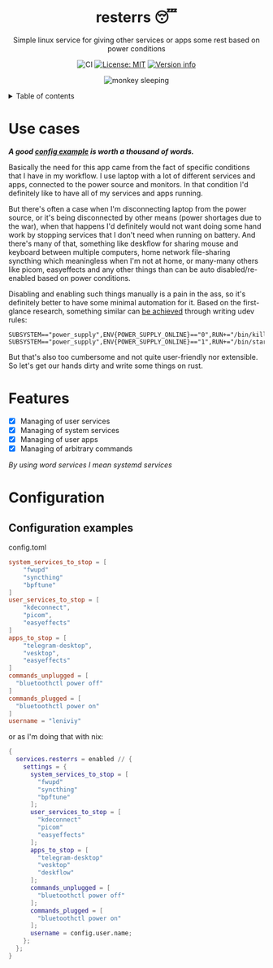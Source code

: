 <h1 align="center">resterrs 😴</h1>
<p align="center">Simple linux service for giving other services or apps some rest based on power conditions</p>

<div align="center">

![CI](https://github.com/Lenivaya/qrrs/workflows/CI/badge.svg)
[![License: MIT](https://img.shields.io/badge/License-MIT-blue.svg)](./LICENSE)
<a href="https://crates.io/crates/qrrs"><img src="https://img.shields.io/crates/v/qrrs.svg?colorB=319e8c" alt="Version info"></a><br>

![monkey sleeping](https://github.com/user-attachments/assets/0c984728-94f4-481a-832d-68514cf530d1)

</div>

<details>
<summary>Table of contents</summary>

- [Use cases][#use-cases]
- [Features](#features)
- [Usage](#usage)
- [Configuration](#configuration)
- [License](#license)

</details>

# Use cases

**_A good [config example](#configuration-example) is worth a thousand of words._**

Basically the need for this app came from the fact of specific conditions that I have in my workflow. I use laptop with a lot of different services and apps, connected to the power source and monitors. In that condition I'd definitely like to have all of my services and apps running.

But there's often a case when I'm disconnecting laptop from the power source, or it's being disconnected by other means (power shortages due to the war), when that happens I'd definitely would not want doing some hand work by stopping services that I don't need when running on battery. And there's many of that, something like deskflow for sharing mouse and keyboard between multiple computers, home network file-sharing syncthing which meaningless when I'm not at home, or many-many others like picom, easyeffects and any other things than can be auto disabled/re-enabled based on power conditions.

Disabling and enabling such things manually is a pain in the ass, so it's definitely better to have some minimal automation for it. Based on the first-glance research, something similar can [be achieved](https://superuser.com/q/1417292) through writing udev rules:

```shell
SUBSYSTEM=="power_supply",ENV{POWER_SUPPLY_ONLINE}=="0",RUN+="/bin/killcompton.sh"
SUBSYSTEM=="power_supply",ENV{POWER_SUPPLY_ONLINE}=="1",RUN+="/bin/startcompton.sh"
```

But that's also too cumbersome and not quite user-friendly nor extensible. So let's get our hands dirty and write some things on rust.

# Features

- [x] Managing of user services
- [x] Managing of system services
- [x] Managing of user apps
- [x] Managing of arbitrary commands

_By using word services I mean systemd services_

# Configuration

## Configuration examples

config.toml

```toml
system_services_to_stop = [
    "fwupd"
    "syncthing"
    "bpftune"
]
user_services_to_stop = [
    "kdeconnect",
    "picom",
    "easyeffects"
]
apps_to_stop = [
    "telegram-desktop",
    "vesktop",
    "easyeffects"
]
commands_unplugged = [
  "bluetoothctl power off"
]
commands_plugged = [
  "bluetoothctl power on"
]
username = "leniviy"
```

or as I'm doing that with nix:

```nix
{
  services.resterrs = enabled // {
    settings = {
      system_services_to_stop = [
        "fwupd"
        "syncthing"
        "bpftune"
      ];
      user_services_to_stop = [
        "kdeconnect"
        "picom"
        "easyeffects"
      ];
      apps_to_stop = [
        "telegram-desktop"
        "vesktop"
        "deskflow"
      ];
      commands_unplugged = [
        "bluetoothctl power off"
      ];
      commands_plugged = [
        "bluetoothctl power on"
      ];
      username = config.user.name;
    };
  };
}
```
